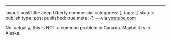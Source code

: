 ---
layout: post
title: Jeep Liberty commercial
categories: []
tags: []
status: publish
type: post
published: true
meta: {}
---via 
[youtube.com](http://www.youtube.com/watch?v=AS8XgKa6rrM)
    
No, actually, this is NOT a common problem in Canada.  Maybe it is in Alaska.
